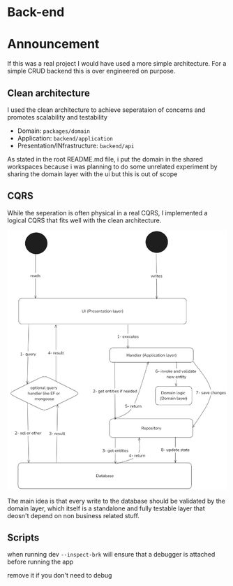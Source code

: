 # Back-end

# Announcement

If this was a real project I would have used a more simple architecture. For a simple CRUD backend this is over engineered on purpose.

## Clean architecture

I used the clean architecture to achieve seperataion of concerns and promotes scalability and testability

-  Domain: `packages/domain`
-  Application: `backend/application`
-  Presentation/INfrastructure: `backend/api`

As stated in the root README.md file, i put the domain in the shared workspaces because i was planning to do some unrelated experiment by sharing the domain layer with the ui but this is out of scope

## CQRS

While the seperation is often physical in a real CQRS, I implemented a logical CQRS that fits well with the clean architecture.

![](../docs/backend/cqrs.png)

The main idea is that every write to the database should be validated by the domain layer, which itself is a standalone and fully testable layer that deosn't depend on non business related stuff.

## Scripts

when running dev `--inspect-brk` will ensure that a debugger is attached before running the app

remove it if you don't need to debug